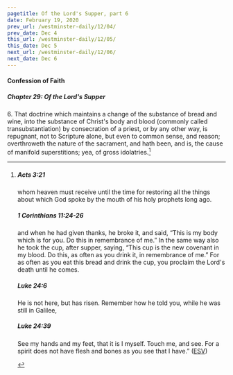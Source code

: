 ```yaml
---
pagetitle: Of the Lord's Supper, part 6
date: February 19, 2020
prev_url: /westminster-daily/12/04/
prev_date: Dec 4
this_url: /westminster-daily/12/05/
this_date: Dec 5
next_url: /westminster-daily/12/06/
next_date: Dec 6
---
```


#### Confession of Faith

##### Chapter 29: Of the Lord's Supper

6\. That doctrine which maintains a change of the substance of bread and wine, into the substance of Christ's body and blood (commonly called transubstantiation) by consecration of a priest, or by any other way, is repugnant, not to Scripture alone, but even to common sense, and reason; overthroweth the nature of the sacrament, and hath been, and is, the cause of manifold superstitions; yea, of gross idolatries.[^fnref:wcf1]

[^fnref:wcf1]: <div class="esv"><h5>Acts 3:21</h5> <div class="esv-text"><p id="p44003021.01-1">whom heaven must receive until the time for restoring all the things about which God spoke by the mouth of his holy prophets long ago.</p> </div><h5>1 Corinthians 11:24-26</h5> <div class="esv-text"><p id="p46011024.01-2">and when he had given thanks, he broke it, and said, <span class="woc">&#8220;This is my body which is for you. Do this in remembrance of me.&#8221;</span> In the same way also he took the cup, after supper, saying, <span class="woc">&#8220;This cup is the new covenant in my blood. Do this, as often as you drink it, in remembrance of me.&#8221;</span> For as often as you eat this bread and drink the cup, you proclaim the Lord's death until he comes.</p> </div><h5>Luke 24:6</h5> <div class="esv-text"><p id="p42024006.01-3">He is not here, but has risen. Remember how he told you, while he was still in Galilee,</p> </div><h5>Luke 24:39</h5> <div class="esv-text"><p id="p42024039.01-4"><span class="woc">See my hands and my feet, that it is I myself. Touch me, and see. For a spirit does not have flesh and bones as you see that I have.&#8221;</span>  (<a href="http://www.esv.org" class="copyright">ESV</a>)</p> </div> </div>

